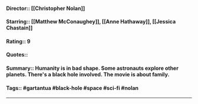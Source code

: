 #### Director:: [[Christopher Nolan]]
#### Starring:: [[Matthew McConaughey]], [[Anne Hathaway]], [[Jessica Chastain]]
#### Rating:: 9
#### Quotes::
#### Summary:: Humanity is in bad shape. Some astronauts explore other planets. There's a black hole involved. The movie is about family.
#### Tags:: #gartantua #black-hole #space #sci-fi #nolan

---



